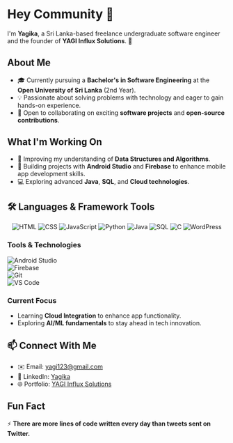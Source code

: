 # Hey Community 👋  
I'm **Yagika**, a Sri Lanka-based freelance undergraduate software engineer and the founder of **YAGI Influx Solutions**. 🌟  

## About Me  
- 🎓 Currently pursuing a **Bachelor's in Software Engineering** at the **Open University of Sri Lanka** (2nd Year).  
- 💡 Passionate about solving problems with technology and eager to gain hands-on experience.  
- 🤝 Open to collaborating on exciting **software projects** and **open-source contributions**.  

## What I'm Working On  
- 🌱 Improving my understanding of **Data Structures and Algorithms**.  
- 🚀 Building projects with **Android Studio** and **Firebase** to enhance mobile app development skills.  
- 💻 Exploring advanced **Java**, **SQL**, and **Cloud technologies**.  

## 🛠️ Languages & Framework Tools  

<div align="center">
  <img src="https://img.shields.io/badge/HTML5-E34F26?style=flat-square&logo=html5&logoColor=white" alt="HTML" />
  <img src="https://img.shields.io/badge/CSS3-1572B6?style=flat-square&logo=css3&logoColor=white" alt="CSS" />
  <img src="https://img.shields.io/badge/JavaScript-F7DF1E?style=flat-square&logo=javascript&logoColor=black" alt="JavaScript" />
  <img src="https://img.shields.io/badge/Python-3776AB?style=flat-square&logo=python&logoColor=white" alt="Python" />
  <img src="https://img.shields.io/badge/Java-007396?style=flat-square&logo=java&logoColor=white" alt="Java" />
  <img src="https://img.shields.io/badge/SQL-003B57?style=flat-square&logo=MySQL&logoColor=white" alt="SQL" />
  <img src="https://img.shields.io/badge/C-00599C?style=flat-square&logo=c&logoColor=white" alt="C" />
  <img src="https://img.shields.io/badge/WordPress-21759B?style=flat-square&logo=wordpress&logoColor=white" alt="WordPress" />
</div>



### Tools & Technologies  
![Android Studio](https://img.shields.io/badge/Android_Studio-3DDC84?style=for-the-badge&logo=android-studio&logoColor=white)  
![Firebase](https://img.shields.io/badge/Firebase-FFCA28?style=for-the-badge&logo=firebase&logoColor=black)  
![Git](https://img.shields.io/badge/Git-F05032?style=for-the-badge&logo=git&logoColor=white)  
![VS Code](https://img.shields.io/badge/VS_Code-0078D4?style=for-the-badge&logo=visual-studio-code&logoColor=white)  

### Current Focus  
- Learning **Cloud Integration** to enhance app functionality.  
- Exploring **AI/ML fundamentals** to stay ahead in tech innovation.  

## 📫 Connect With Me  
- ✉️ Email: [yagi123@gmail.com](mailto:yagi123@gmail.com)  
- 💼 LinkedIn: [Yagika](https://www.linkedin.com/in/yagika)  
- 🌐 Portfolio: [YAGI Influx Solutions](https://yagi-influx-solutions.com)  

## Fun Fact  
⚡ **There are more lines of code written every day than tweets sent on Twitter.**  
